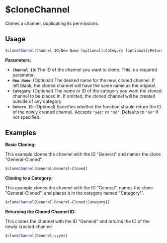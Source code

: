 # $cloneChannel

Clones a channel, duplicating its permissions.

## Usage

```bash
$cloneChannel[Channel ID;New Name (optional);Category (optional);Return ID (yes/no, optional)]
```

**Parameters:**

*   **`Channel ID`**:  The ID of the channel you want to clone. This is a required parameter.
*   **`New Name`**: (Optional) The desired name for the new, cloned channel. If left blank, the cloned channel will have the same name as the original.
*   **`Category`**: (Optional) The name or ID of the category you want the cloned channel to be placed in.  If omitted, the cloned channel will be created outside of any category.
*   **`Return ID`**: (Optional) Specifies whether the function should return the ID of the newly created channel.  Accepts `"yes"` or `"no"`. Defaults to `"no"` if not specified.

## Examples

**Basic Cloning:**

This example clones the channel with the ID "General" and names the clone "General-Cloned".

```bash
$cloneChannel[General;General-Cloned]
```

**Cloning to a Category:**

This example clones the channel with the ID "General", names the clone "General-Cloned", and places it in the category named "Category1".

```bash
$cloneChannel[General;General-Cloned;Category1]
```

**Returning the Cloned Channel ID:**

This clones the channel with the ID "General" and returns the ID of the newly created channel.

```bash
$cloneChannel[General;;;yes]
```